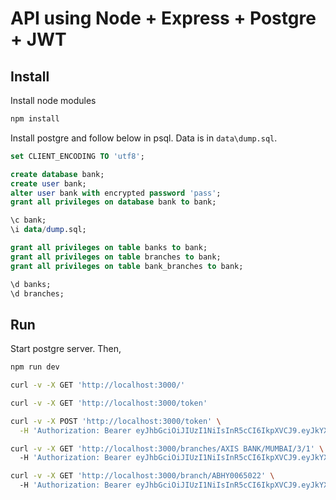 # API using Node + Express + Postgre + JWT

## Install

Install node modules
```sh
npm install
```

Install postgre and follow below in psql.
Data is in `data\dump.sql`.
```sql
set CLIENT_ENCODING TO 'utf8';

create database bank;
create user bank;
alter user bank with encrypted password 'pass';
grant all privileges on database bank to bank;

\c bank;
\i data/dump.sql;

grant all privileges on table banks to bank;
grant all privileges on table branches to bank;
grant all privileges on table bank_branches to bank;

\d banks;
\d branches;
```

## Run 

Start postgre server.
Then,
```sh
npm run dev
```

```sh
curl -v -X GET 'http://localhost:3000/'

curl -v -X GET 'http://localhost:3000/token'

curl -v -X POST 'http://localhost:3000/token' \
  -H 'Authorization: Bearer eyJhbGciOiJIUzI1NiIsInR5cCI6IkpXVCJ9.eyJkYXRhIjoidG9rZW4iLCJpYXQiOjE1NjA5Mzg5MzcsImV4cCI6MTU2MTM3MDkzN30.bgx-VPGLnlUOLdP8EQHUQUh_bVJC8ZV-RJLeJVIKeAE'

curl -v -X GET 'http://localhost:3000/branches/AXIS BANK/MUMBAI/3/1' \ 
  -H 'Authorization: Bearer eyJhbGciOiJIUzI1NiIsInR5cCI6IkpXVCJ9.eyJkYXRhIjoidG9rZW4iLCJpYXQiOjE1NjA5Mzg5MzcsImV4cCI6MTU2MTM3MDkzN30.bgx-VPGLnlUOLdP8EQHUQUh_bVJC8ZV-RJLeJVIKeAE'

curl -v -X GET 'http://localhost:3000/branch/ABHY0065022' \ 
  -H 'Authorization: Bearer eyJhbGciOiJIUzI1NiIsInR5cCI6IkpXVCJ9.eyJkYXRhIjoidG9rZW4iLCJpYXQiOjE1NjA5Mzg5MzcsImV4cCI6MTU2MTM3MDkzN30.bgx-VPGLnlUOLdP8EQHUQUh_bVJC8ZV-RJLeJVIKeAE'

```